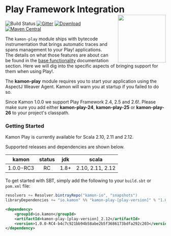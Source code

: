 # Play Framework Integration <img align="right" src="https://rawgit.com/kamon-io/Kamon/master/kamon-logo.svg" height="150px" style="padding-left: 20px"/>
![Build Status](https://travis-ci.org/kamon-io/kamon-play.svg?branch=kamon-1.0)
[![Gitter](https://badges.gitter.im/Join%20Chat.svg)](https://gitter.im/kamon-io/Kamon?utm_source=badge&utm_medium=badge&utm_campaign=pr-badge&utm_content=badge)
[ ![Download](https://api.bintray.com/packages/kamon-io/snapshots/kamon-play/images/download.svg) ](https://bintray.com/kamon-io/snapshots/kamon-play/_latestVersion)
[![Maven Central](https://maven-badges.herokuapp.com/maven-central/io.kamon/kamon-play-2.6_2.12/badge.svg)](https://maven-badges.herokuapp.com/maven-central/io.kamon/kamon-play-2.6_2.12)

The `kamon-play` module ships with bytecode instrumentation that brings automatic traces and spans management to your Play! applications. The details on what those features are about can be found
in the [base functionality] documentation section. Here we will dig into the specific aspects of bringing support for them when using
Play!.

The <b>kamon-play</b> module requires you to start your application using the AspectJ Weaver Agent. Kamon will warn you
at startup if you failed to do so.

Since Kamon 1.0.0 we support Play Framework 2.4, 2.5 and 2.6!. Please make sure you add either <b>kamon-play-24</b>, <b>kamon-play-25</b> or <b>kamon-play-26</b> to your project's classpath.

### Getting Started

Kamon Play is currently available for Scala 2.10, 2.11 and 2.12.

Supported releases and dependencies are shown below.

| kamon      | status | jdk  | scala            
|:----------:|:------:|:----:|------------------
|  1.0.0-RC3 |   RC   | 1.8+ | 2.10, 2.11, 2.12

To get started with SBT, simply add the following to your `build.sbt` or `pom.xml`
file:

```scala
resolvers += Resolver.bintrayRepo("kamon-io", "snapshots")
libraryDependencies += "io.kamon" %% "kamon-play-[play-version]" % "1.0.0-RC4-b4c7c921bb94b58abe2b5f3686173bdfa292c203"
```

```xml
<dependency>
    <groupId>io.kamon</groupId>
    <artifactId>kamon-play-[play-version]_2.12</artifactId>
    <version>1.0.0-RC4-b4c7c921bb94b58abe2b5f3686173bdfa292c203</version>
</dependency>
```


[base functionality]: http://kamon.io/integrations/web-and-http-toolkits/base-functionality/
